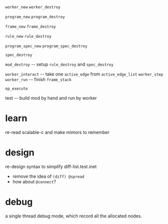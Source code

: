 `worker_new`
`worker_destroy`

`program_new`
`program_destroy`

`frame_new`
`frame_destroy`

`rule_new`
`rule_destroy`

`program_spec_new`
`program_spec_destroy`

`spec_destroy`

`mod_destroy` -- setup `rule_destroy` and `spec_destroy`

`worker_interact` -- take one `active_edge` from `active_edge_list`
`worker_step`
`worker_run` -- finish `frame_stack`

`op_execute`

test -- build mod by hand and run by worker

# learn

re-read scalable-c and make mimors to remember

# design

re-design syntax to simplify diff-list.test.inet

- remove the idea of `(diff) @spread`
- how about `@connect`?

# debug

a single thread debug mode, which record all the allocated nodes.
